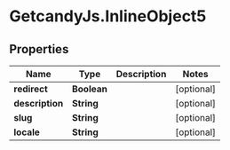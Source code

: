 # GetcandyJs.InlineObject5

## Properties

Name | Type | Description | Notes
------------ | ------------- | ------------- | -------------
**redirect** | **Boolean** |  | [optional] 
**description** | **String** |  | [optional] 
**slug** | **String** |  | [optional] 
**locale** | **String** |  | [optional] 


